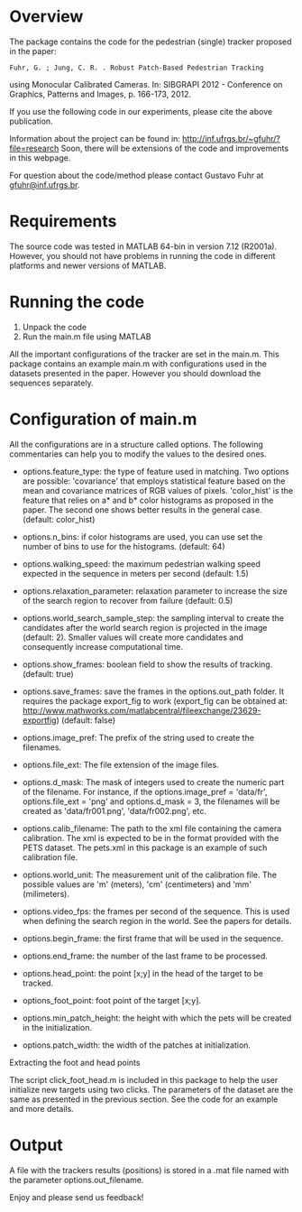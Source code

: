 
Overview
=========

The package contains the code for the pedestrian (single) tracker proposed in the paper:

	Fuhr, G. ; Jung, C. R. . Robust Patch-Based Pedestrian Tracking 
using Monocular Calibrated Cameras. In: SIBGRAPI 2012 - Conference on 
Graphics, Patterns and Images, p. 166-173, 2012. 

If you use the following code in our experiments, please cite the above publication.

Information about the project can be found in: http://inf.ufrgs.br/~gfuhr/?file=research
Soon, there will be extensions of the code and improvements in this webpage.

For question about the code/method please contact Gustavo Fuhr
at gfuhr@inf.ufrgs.br.

Requirements
============

The source code was tested in MATLAB 64-bin in version
7.12 (R2001a). However, you should not have problems in running the
code in different platforms and newer versions of MATLAB.

Running the code
================
1. Unpack the code
2. Run the main.m file using MATLAB

All the important configurations of the tracker are set in the main.m. This package contains
 an example main.m with configurations used in the datasets presented in the paper. However 
you should download the sequences separately.

Configuration of main.m
=======================

All the configurations are in a structure called options. The following commentaries can 
help you to modify the values to the desired ones.

- options.feature_type: the type of feature used in matching. Two options are possible: 
'covariance' that employs statistical feature based on the mean and covariance matrices 
of RGB values of pixels. 'color_hist' is the feature that relies on a* and b* color 
histograms as proposed in the paper. The second one shows better results in the 
general case. (default: color_hist)

- options.n_bins: if color histograms are used, you can use set the number of bins to 
use for the histograms. (default: 64)

- options.walking_speed: the maximum pedestrian walking speed expected in the sequence 
in meters per second (default: 1.5)

- options.relaxation_parameter: relaxation parameter to increase the size of the search 
region to recover from failure (default: 0.5)

- options.world_search_sample_step: the sampling interval to create the candidates after 
the world search region is projected in the image (default: 2). Smaller values will 
create more candidates and consequently increase computational time.

- options.show_frames: boolean field to show the results of tracking.
(default: true)

- options.save_frames: save the frames in the options.out_path folder.
It requires the package export_fig to work (export_fig can be obtained
at: http://www.mathworks.com/matlabcentral/fileexchange/23629-exportfig)
(default: false)

- options.image_pref: The prefix of the string used to create the filenames.

- options.file_ext: The file extension of the image files.

- options.d_mask: The mask of integers used to create the numeric part of the 
filename. For instance, if the options.image_pref = 'data/fr', options.file_ext = 'png' 
and options.d_mask = 3, the filenames will be created as 'data/fr001.png', 
'data/fr002.png', etc.

- options.calib_filename: The path to the xml file containing the camera calibration. 
The xml is expected to be in the format provided with the PETS dataset. The pets.xml 
in this package is an example of such calibration file.

- options.world_unit: The measurement unit of the calibration file. The possible values 
are 'm' (meters), 'cm' (centimeters) and 'mm' (milimeters).

- options.video_fps: the frames per second of the sequence. This is used when defining 
the search region in the world. See the papers for details.

- options.begin_frame: the first frame that will be used in the sequence.

- options.end_frame: the number of the last frame to be processed.

- options.head_point: the point [x;y] in the head of the target to
be tracked.

- options_foot_point: foot point of the target [x;y].

- options.min_patch_height: the height with which the pets will be created
in the initialization.

- options.patch_width: the width of the patches at initialization.


Extracting the foot and head points

The script click_foot_head.m is included in this package to help the user initialize 
new targets using two clicks. The parameters of the dataset are the same as presented 
in the previous section. See the code for an example and more details.

Output
======

A file with the trackers results (positions) is stored in a .mat file named with the 
parameter options.out_filename.

Enjoy and please send us feedback!

